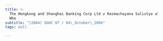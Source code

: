 ```yaml
---
title: >-
  The Hongkong and Shanghai Banking Corp Ltd v Rasmachayana Sulistyo alias Chang
  Whe
subtitle: "[2004] SGHC 87 / 04\_October\_2004"
tags: null

---
```


